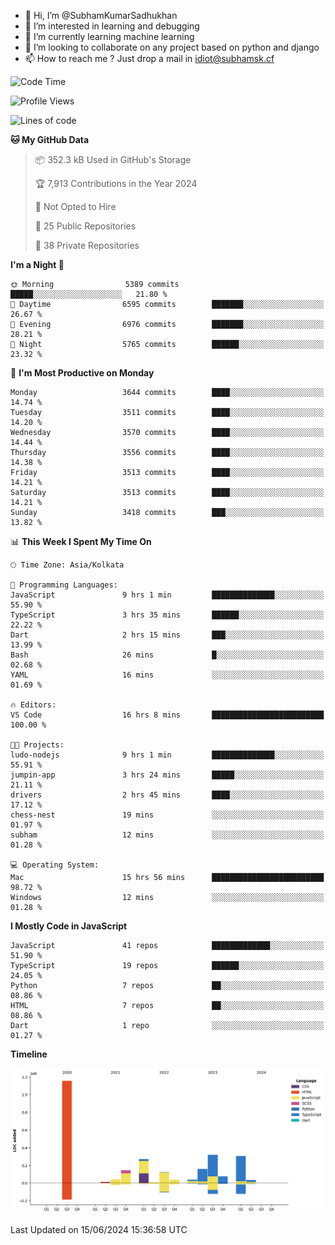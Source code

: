 - 👋 Hi, I’m @SubhamKumarSadhukhan
- 👀 I’m interested in learning and debugging
- 🌱 I’m currently learning machine learning
- 💞️ I’m looking to collaborate on any project based on python and django
- 📫 How to reach me ?
      Just drop a mail in idiot@subhamsk.cf

<!---
SubhamKumarSadhukhan/SubhamKumarSadhukhan is a ✨ special ✨ repository because its `README.md` (this file) appears on your GitHub profile.
You can click the Preview link to take a look at your changes.
--->


<!--START_SECTION:waka-->
![Code Time](http://img.shields.io/badge/Code%20Time-2%2C236%20hrs%2058%20mins-blue)

![Profile Views](http://img.shields.io/badge/Profile%20Views-3-blue)

![Lines of code](https://img.shields.io/badge/From%20Hello%20World%20I%27ve%20Written-2.7%20million%20lines%20of%20code-blue)

**🐱 My GitHub Data** 

> 📦 352.3 kB Used in GitHub's Storage 
 > 
> 🏆 7,913 Contributions in the Year 2024
 > 
> 🚫 Not Opted to Hire
 > 
> 📜 25 Public Repositories 
 > 
> 🔑 38 Private Repositories 
 > 
**I'm a Night 🦉** 

```text
🌞 Morning                5389 commits        █████░░░░░░░░░░░░░░░░░░░░   21.80 % 
🌆 Daytime                6595 commits        ███████░░░░░░░░░░░░░░░░░░   26.67 % 
🌃 Evening                6976 commits        ███████░░░░░░░░░░░░░░░░░░   28.21 % 
🌙 Night                  5765 commits        ██████░░░░░░░░░░░░░░░░░░░   23.32 % 
```
📅 **I'm Most Productive on Monday** 

```text
Monday                   3644 commits        ████░░░░░░░░░░░░░░░░░░░░░   14.74 % 
Tuesday                  3511 commits        ████░░░░░░░░░░░░░░░░░░░░░   14.20 % 
Wednesday                3570 commits        ████░░░░░░░░░░░░░░░░░░░░░   14.44 % 
Thursday                 3556 commits        ████░░░░░░░░░░░░░░░░░░░░░   14.38 % 
Friday                   3513 commits        ████░░░░░░░░░░░░░░░░░░░░░   14.21 % 
Saturday                 3513 commits        ████░░░░░░░░░░░░░░░░░░░░░   14.21 % 
Sunday                   3418 commits        ███░░░░░░░░░░░░░░░░░░░░░░   13.82 % 
```


📊 **This Week I Spent My Time On** 

```text
🕑︎ Time Zone: Asia/Kolkata

💬 Programming Languages: 
JavaScript               9 hrs 1 min         ██████████████░░░░░░░░░░░   55.90 % 
TypeScript               3 hrs 35 mins       ██████░░░░░░░░░░░░░░░░░░░   22.22 % 
Dart                     2 hrs 15 mins       ███░░░░░░░░░░░░░░░░░░░░░░   13.99 % 
Bash                     26 mins             █░░░░░░░░░░░░░░░░░░░░░░░░   02.68 % 
YAML                     16 mins             ░░░░░░░░░░░░░░░░░░░░░░░░░   01.69 % 

🔥 Editors: 
VS Code                  16 hrs 8 mins       █████████████████████████   100.00 % 

🐱‍💻 Projects: 
ludo-nodejs              9 hrs 1 min         ██████████████░░░░░░░░░░░   55.91 % 
jumpin-app               3 hrs 24 mins       █████░░░░░░░░░░░░░░░░░░░░   21.11 % 
drivers                  2 hrs 45 mins       ████░░░░░░░░░░░░░░░░░░░░░   17.12 % 
chess-nest               19 mins             ░░░░░░░░░░░░░░░░░░░░░░░░░   01.97 % 
subham                   12 mins             ░░░░░░░░░░░░░░░░░░░░░░░░░   01.28 % 

💻 Operating System: 
Mac                      15 hrs 56 mins      █████████████████████████   98.72 % 
Windows                  12 mins             ░░░░░░░░░░░░░░░░░░░░░░░░░   01.28 % 
```

**I Mostly Code in JavaScript** 

```text
JavaScript               41 repos            █████████████░░░░░░░░░░░░   51.90 % 
TypeScript               19 repos            ██████░░░░░░░░░░░░░░░░░░░   24.05 % 
Python                   7 repos             ██░░░░░░░░░░░░░░░░░░░░░░░   08.86 % 
HTML                     7 repos             ██░░░░░░░░░░░░░░░░░░░░░░░   08.86 % 
Dart                     1 repo              ░░░░░░░░░░░░░░░░░░░░░░░░░   01.27 % 
```



**Timeline**

![Lines of Code chart](https://raw.githubusercontent.com/SubhamKumarSadhukhan/SubhamKumarSadhukhan/main/assets/bar_graph.png)


 Last Updated on 15/06/2024 15:36:58 UTC
<!--END_SECTION:waka-->
